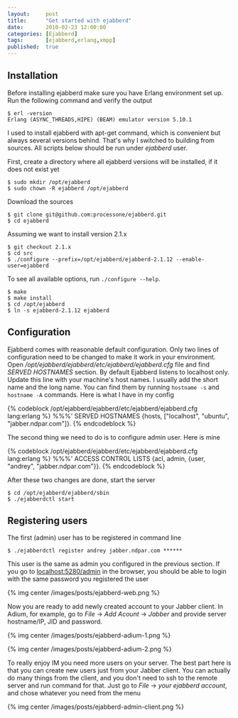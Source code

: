 ```yaml
---
layout:     post
title:      "Get started with ejabberd"
date:       2010-02-23 12:00:00
categories: [Ejabberd]
tags:       [ejabberd,erlang,xmpp]
published:  true
---
```


## Installation

Before installing ejabberd make sure you have Erlang environment set up. Run the following command and verify the output

    $ erl -version
    Erlang (ASYNC_THREADS,HIPE) (BEAM) emulator version 5.10.1

I used to install ejabberd with apt-get command, which is convenient but always several versions behind. That's why I switched to building from sources. All scripts below should be run under *ejabberd* user.

First, create a directory where all ejabberd versions will be installed, if it does not exist yet

    $ sudo mkdir /opt/ejabberd
    $ sudo chown -R ejabberd /opt/ejabberd

Download the sources

    $ git clone git@github.com:processone/ejabberd.git
    $ cd ejabberd

Assuming we want to install version 2.1.x

    $ git checkout 2.1.x
    $ cd src
    $ ./configure --prefix=/opt/ejabberd/ejabberd-2.1.12 --enable-user=ejabberd

To see all available options, run `./configure --help`.

    $ make
    $ make install
    $ cd /opt/ejabberd
    $ ln -s ejabberd-2.1.12 ejabberd

## Configuration

Ejabberd comes with reasonable default configuration. Only two lines of configuration need to be changed to make it work in your environment. Open */opt/ejabberd/ejabberd/etc/ejabberd/ejabberd.cfg* file and find *SERVED HOSTNAMES* section. By default Ejabberd listens to localhost only. Update this line with your machine's host names. I usually add the short name and the long name. You can find them by running `hostname -s` and `hostname -A` commands. Here is what I have in my config

{% codeblock /opt/ejabberd/ejabberd/etc/ejabberd/ejabberd.cfg lang:erlang %}
%%%'   SERVED HOSTNAMES
{hosts, ["localhost", "ubuntu", "jabber.ndpar.com"]}.
{% endcodeblock %}

The second thing we need to do is to configure admin user. Here is mine

{% codeblock /opt/ejabberd/ejabberd/etc/ejabberd/ejabberd.cfg lang:erlang %}
%%%'   ACCESS CONTROL LISTS
{acl, admin, {user, "andrey", "jabber.ndpar.com"}}.
{% endcodeblock %}

After these two changes are done, start the server

    $ cd /opt/ejabberd/ejabberd/sbin
    $ ./ejabberdctl start

## Registering users

The first (admin) user has to be registered in command line

    $ ./ejabberdctl register andrey jabber.ndpar.com ******

This user is the same as admin you configured in the previous section. If you go to [localhost:5280/admin](http://localhost:5280/admin) in the browser, you should be able to login with the same password you registered the user

{% img center /images/posts/ejabberd-web.png %}

Now you are ready to add newly created account to your Jabber client. In Adium, for example, go to *File* -> *Add Acount* -> *Jabber* and provide server hostname/IP, JID and password.

{% img center /images/posts/ejabberd-adium-1.png %}

{% img center /images/posts/ejabberd-adium-2.png %}

To really enjoy IM you need more users on your server. The best part here is that you can create new users just from your Jabber client. You can actually do many things from the client, and you don't need to ssh to the remote server and run command for that. Just go to *File* -> *your ejabberd account*, and chose whatever you need from the menu

{% img center /images/posts/ejabberd-admin-client.png %}
